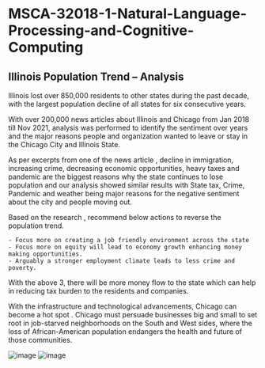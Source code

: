 # MSCA-32018-1-Natural-Language-Processing-and-Cognitive-Computing

## Illinois Population Trend – Analysis 


Illinois lost over 850,000 residents to other states during the past decade, with the largest population decline of all states for six consecutive years.

With over 200,000 news articles about Illinois and Chicago from Jan 2018 till Nov 2021, analysis was performed to identify the sentiment over years and the major reasons people and organization wanted to leave or stay in the Chicago City and Illinois State.

As per excerpts from one of the news article , decline in immigration, increasing crime, decreasing economic opportunities, heavy taxes and pandemic are the biggest reasons why the state continues to lose population and our analysis showed similar results with State tax, Crime, Pandemic and weather being major reasons for the negative sentiment about the city and people moving out.

Based on the research , recommend below actions to reverse the population trend.

	- Focus more on creating a job friendly environment across the state
	- Focus more on equity will lead to economy growth enhancing money making opportunities. 
	- Arguably a stronger employment climate leads to less crime and poverty. 
With the above 3, there will be more money flow to the state which can help in reducing tax burden to the residents and companies.

With the infrastructure and technological advancements, Chicago can become a hot spot . Chicago must persuade businesses big and small to set root in job-starved neighborhoods on the South and West sides, where the loss of African-American population endangers the health and future of those communities.

![image](https://user-images.githubusercontent.com/66095841/146471606-e29437b3-a4e1-4c9a-ab48-3a0ef21ef535.png)     ![image](https://user-images.githubusercontent.com/66095841/146471624-e6baeb1b-1ef6-49d9-9a36-8bc7edf1c482.png)

